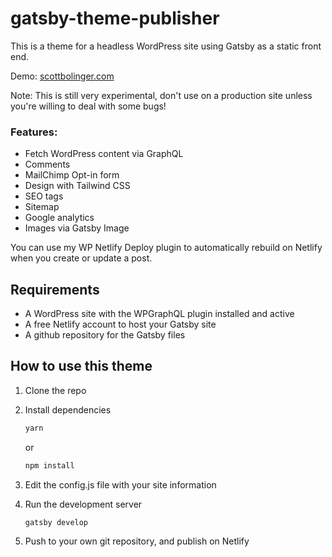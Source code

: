 # gatsby-theme-publisher

This is a theme for a headless WordPress site using Gatsby as a static front end.

Demo: [scottbolinger.com](https://scottbolinger.com)

Note: This is still very experimental, don't use on a production site unless you're willing to deal with some bugs!

### Features:

- Fetch WordPress content via GraphQL
- Comments
- MailChimp Opt-in form
- Design with Tailwind CSS
- SEO tags
- Sitemap
- Google analytics
- Images via Gatsby Image

You can use my WP Netlify Deploy plugin to automatically rebuild on Netlify when you create or update a post.

## Requirements

- A WordPress site with the WPGraphQL plugin installed and active
- A free Netlify account to host your Gatsby site
- A github repository for the Gatsby files

## How to use this theme

1.  Clone the repo
2.  Install dependencies


    ```sh
    yarn
    ```

    or

    ```sh
    npm install
    ```

3. Edit the config.js file with your site information

4. Run the development server

   ```sh
   gatsby develop
   ```

5. Push to your own git repository, and publish on Netlify
